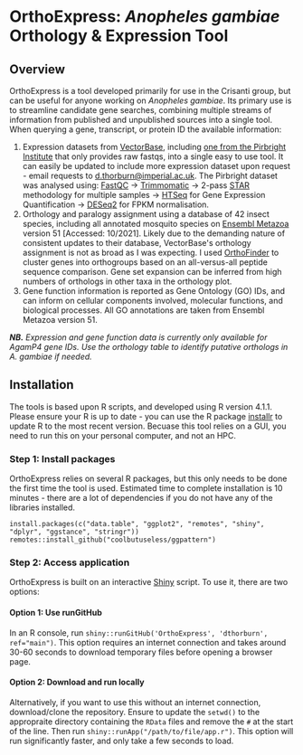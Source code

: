 # OrthoExpress: *Anopheles gambiae* Orthology & Expression Tool
## Overview

OrthoExpress is a tool developed primarily for use in the Crisanti group, but can be useful for anyone working on *Anopheles gambiae*. Its primary use is to streamline candidate gene searches, combining multiple streams of information from published and unpublished sources into a single tool. When querying a gene, transcript, or protein ID the available information: 

1) Expression datasets from [VectorBase](https://vectorbase.org/vectorbase/app), including [one from the Pirbright Institute](https://vectorbase.org/vectorbase/app/record/dataset/DS_bf500a6707) that only provides raw fastqs, into a single easy to use tool. It can easily be updated to include more expression dataset upon request - email requests to d.thorburn@imperial.ac.uk. The Pirbright dataset was analysed using: [FastQC](https://www.bioinformatics.babraham.ac.uk/projects/fastqc/) -> [Trimmomatic](http://www.usadellab.org/cms/?page=trimmomatic) -> 2-pass [STAR](https://github.com/alexdobin/STAR) methodology for multiple samples -> [HTSeq](https://htseq.readthedocs.io/en/master/) for Gene Expression Quantification -> [DESeq2](https://bioconductor.org/packages/release/bioc/html/DESeq2.html) for FPKM normalisation.     
2) Orthology and paralogy assignment using a database of 42 insect species, including all annotated mosquito species on [Ensembl Metazoa](https://metazoa.ensembl.org/species.html) version 51 \[Accessed: 10/2021\]. Likely due to the demanding nature of consistent updates to their database, VectorBase's orthology assignment is not as broad as I was expecting. I used [OrthoFinder](https://github.com/davidemms/OrthoFinder) to cluster genes into orthogroups based on an all-versus-all peptide sequence comparison. Gene set expansion can be inferred from high numbers of orthologs in other taxa in the orthology plot. 
3) Gene function information is reported as Gene Ontology (GO) IDs, and can inform on cellular components involved, molecular functions, and biological processes. All GO annotations are taken from Ensembl Metazoa version 51. 

***NB.*** *Expression and gene function data is currently only available for AgamP4 gene IDs. Use the orthology table to identify putative orthologs in A. gambiae if needed.*

## Installation

The tools is based upon R scripts, and developed using R version 4.1.1. Please ensure your R is up to date - you can use the R package [installr](https://cran.r-project.org/web/packages/installr/index.html) to update R to the most recent version. Becuase this tool relies on a GUI, you need to run this on your personal computer, and not an HPC. 

### Step 1: Install packages
OrthoExpress relies on several R packages, but this only needs to be done the first time the tool is used. Estimated time to complete installation is 10 minutes - there are a lot of dependencies if you do not have any of the libraries installed. 
```
install.packages(c("data.table", "ggplot2", "remotes", "shiny", "dplyr", "ggstance", "stringr"))
remotes::install_github("coolbutuseless/ggpattern")
```

### Step 2: Access application
OrthoExpress is built on an interactive [Shiny](https://shiny.rstudio.com/) script. To use it, there are two options: 
#### Option 1: Use runGitHub
In an R console, run ```shiny::runGitHub('OrthoExpress', 'dthorburn', ref="main")```. This option requires an internet connection and takes around 30-60 seconds to download temporary files before opening a browser page. 
#### Option 2: Download and run locally
Alternatively, if you want to use this without an internet connection, download/clone the repository. Ensure to update the ```setwd()``` to the appropraite directory containing the ```RData``` files and remove the ```#``` at the start of the line. Then run ```shiny::runApp("/path/to/file/app.r")```. This option will run significantly faster, and only take a few seconds to load. 
